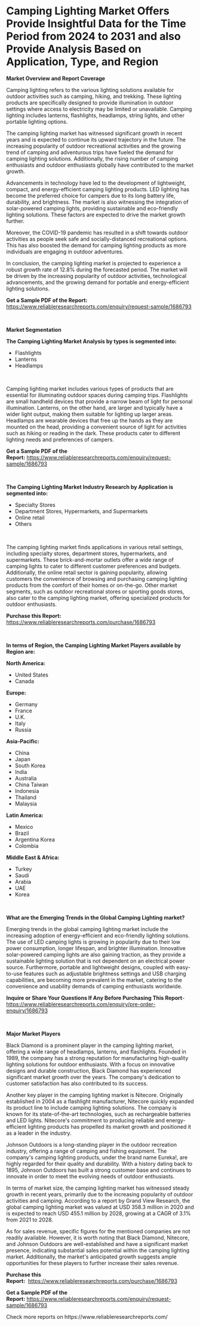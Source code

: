 <p><h1>Camping Lighting Market Offers Provide Insightful Data for the Time Period from 2024 to 2031 and also Provide Analysis Based on Application, Type, and Region</h1></p><p><strong>Market Overview and Report Coverage</strong></p>
<p><p>Camping lighting refers to the various lighting solutions available for outdoor activities such as camping, hiking, and trekking. These lighting products are specifically designed to provide illumination in outdoor settings where access to electricity may be limited or unavailable. Camping lighting includes lanterns, flashlights, headlamps, string lights, and other portable lighting options.</p><p>The camping lighting market has witnessed significant growth in recent years and is expected to continue its upward trajectory in the future. The increasing popularity of outdoor recreational activities and the growing trend of camping and adventurous trips have fueled the demand for camping lighting solutions. Additionally, the rising number of camping enthusiasts and outdoor enthusiasts globally have contributed to the market growth.</p><p>Advancements in technology have led to the development of lightweight, compact, and energy-efficient camping lighting products. LED lighting has become the preferred choice for campers due to its long battery life, durability, and brightness. The market is also witnessing the integration of solar-powered camping lights, providing sustainable and eco-friendly lighting solutions. These factors are expected to drive the market growth further.</p><p>Moreover, the COVID-19 pandemic has resulted in a shift towards outdoor activities as people seek safe and socially-distanced recreational options. This has also boosted the demand for camping lighting products as more individuals are engaging in outdoor adventures.</p><p>In conclusion, the camping lighting market is projected to experience a robust growth rate of 12.8% during the forecasted period. The market will be driven by the increasing popularity of outdoor activities, technological advancements, and the growing demand for portable and energy-efficient lighting solutions.</p></p>
<p><strong>Get a Sample PDF of the Report:</strong> <a href="https://www.reliableresearchreports.com/enquiry/request-sample/1686793">https://www.reliableresearchreports.com/enquiry/request-sample/1686793</a></p>
<p>&nbsp;</p>
<p><strong>Market Segmentation</strong></p>
<p><strong>The Camping Lighting Market Analysis by types is segmented into:</strong></p>
<p><ul><li>Flashlights</li><li>Lanterns</li><li>Headlamps</li></ul></p>
<p>&nbsp;</p>
<p><p>Camping lighting market includes various types of products that are essential for illuminating outdoor spaces during camping trips. Flashlights are small handheld devices that provide a narrow beam of light for personal illumination. Lanterns, on the other hand, are larger and typically have a wider light output, making them suitable for lighting up larger areas. Headlamps are wearable devices that free up the hands as they are mounted on the head, providing a convenient source of light for activities such as hiking or reading in the dark. These products cater to different lighting needs and preferences of campers.</p></p>
<p><strong>Get a Sample PDF of the Report:</strong>&nbsp;<a href="https://www.reliableresearchreports.com/enquiry/request-sample/1686793">https://www.reliableresearchreports.com/enquiry/request-sample/1686793</a></p>
<p>&nbsp;</p>
<p><strong>The Camping Lighting Market Industry Research by Application is segmented into:</strong></p>
<p><ul><li>Specialty Stores</li><li>Department Stores, Hypermarkets, and Supermarkets</li><li>Online retail</li><li>Others</li></ul></p>
<p>&nbsp;</p>
<p><p>The camping lighting market finds applications in various retail settings, including specialty stores, department stores, hypermarkets, and supermarkets. These brick-and-mortar outlets offer a wide range of camping lights to cater to different customer preferences and budgets. Additionally, the online retail sector is gaining popularity, allowing customers the convenience of browsing and purchasing camping lighting products from the comfort of their homes or on-the-go. Other market segments, such as outdoor recreational stores or sporting goods stores, also cater to the camping lighting market, offering specialized products for outdoor enthusiasts.</p></p>
<p><strong>Purchase this Report:</strong>&nbsp; <a href="https://www.reliableresearchreports.com/purchase/1686793">https://www.reliableresearchreports.com/purchase/1686793</a></p>
<p>&nbsp;</p>
<p><strong>In terms of Region, the Camping Lighting Market Players available by Region are:</strong></p>
<p>
    <p> <strong> North America: </strong>
        <ul>
            <li>United States</li>
            <li>Canada</li>
        </ul>
        </p> 
    <p> <strong> Europe: </strong>
        <ul>
            <li>Germany</li>
            <li>France</li>
            <li>U.K.</li>
            <li>Italy</li>
            <li>Russia</li>
        </ul>
        </p> 
    <p> <strong> Asia-Pacific: </strong>
        <ul>
            <li>China</li>
            <li>Japan</li>
            <li>South Korea</li>
            <li>India</li>
            <li>Australia</li>
            <li>China Taiwan</li>
            <li>Indonesia</li>
            <li>Thailand</li>
            <li>Malaysia</li>
        </ul>
        </p> 
    <p> <strong> Latin America: </strong>
        <ul>
            <li>Mexico</li>
            <li>Brazil</li>
            <li>Argentina Korea</li>
            <li>Colombia</li>
        </ul>
        </p> 
    <p> <strong> Middle East & Africa: </strong>
        <ul>
            <li>Turkey</li>
            <li>Saudi</li>
            <li>Arabia</li>
            <li>UAE</li>
            <li>Korea</li>
        </ul>
    </p>
    </p>
<p>&nbsp;</p>
<p><strong>What are the Emerging Trends in the Global Camping Lighting market?</strong></p>
<p><p>Emerging trends in the global camping lighting market include the increasing adoption of energy-efficient and eco-friendly lighting solutions. The use of LED camping lights is growing in popularity due to their low power consumption, longer lifespan, and brighter illumination. Innovative solar-powered camping lights are also gaining traction, as they provide a sustainable lighting solution that is not dependent on an electrical power source. Furthermore, portable and lightweight designs, coupled with easy-to-use features such as adjustable brightness settings and USB charging capabilities, are becoming more prevalent in the market, catering to the convenience and usability demands of camping enthusiasts worldwide.</p></p>
<p><strong>Inquire or Share Your Questions If Any Before Purchasing This Report</strong>- <a href="https://www.reliableresearchreports.com/enquiry/pre-order-enquiry/1686793">https://www.reliableresearchreports.com/enquiry/pre-order-enquiry/1686793</a></p>
<p>&nbsp;</p>
<p><strong>Major Market Players</strong></p>
<p><p>Black Diamond is a prominent player in the camping lighting market, offering a wide range of headlamps, lanterns, and flashlights. Founded in 1989, the company has a strong reputation for manufacturing high-quality lighting solutions for outdoor enthusiasts. With a focus on innovative designs and durable construction, Black Diamond has experienced significant market growth over the years. The company's dedication to customer satisfaction has also contributed to its success.</p><p>Another key player in the camping lighting market is Nitecore. Originally established in 2004 as a flashlight manufacturer, Nitecore quickly expanded its product line to include camping lighting solutions. The company is known for its state-of-the-art technologies, such as rechargeable batteries and LED lights. Nitecore's commitment to producing reliable and energy-efficient lighting products has propelled its market growth and positioned it as a leader in the industry.</p><p>Johnson Outdoors is a long-standing player in the outdoor recreation industry, offering a range of camping and fishing equipment. The company's camping lighting products, under the brand name Eureka!, are highly regarded for their quality and durability. With a history dating back to 1895, Johnson Outdoors has built a strong customer base and continues to innovate in order to meet the evolving needs of outdoor enthusiasts.</p><p>In terms of market size, the camping lighting market has witnessed steady growth in recent years, primarily due to the increasing popularity of outdoor activities and camping. According to a report by Grand View Research, the global camping lighting market was valued at USD 358.3 million in 2020 and is expected to reach USD 455.1 million by 2028, growing at a CAGR of 3.1% from 2021 to 2028. </p><p>As for sales revenue, specific figures for the mentioned companies are not readily available. However, it is worth noting that Black Diamond, Nitecore, and Johnson Outdoors are well-established and have a significant market presence, indicating substantial sales potential within the camping lighting market. Additionally, the market's anticipated growth suggests ample opportunities for these players to further increase their sales revenue.</p></p>
<p><strong>Purchase this Report:</strong>&nbsp;&nbsp;<a href="https://www.reliableresearchreports.com/purchase/1686793">https://www.reliableresearchreports.com/purchase/1686793</a></p>
<p></p>
<p><strong>Get a Sample PDF of the Report:</strong>&nbsp;<a href="https://www.reliableresearchreports.com/enquiry/request-sample/1686793">https://www.reliableresearchreports.com/enquiry/request-sample/1686793</a></p>
<p>Check more reports on https://www.reliableresearchreports.com/</p>